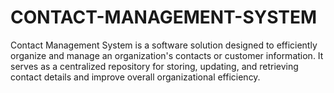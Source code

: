 # CONTACT-MANAGEMENT-SYSTEM
 Contact Management System is a software solution designed to efficiently organize and manage an organization's contacts or customer information. It serves as a centralized repository for storing, updating, and retrieving contact details and improve overall organizational efficiency.
